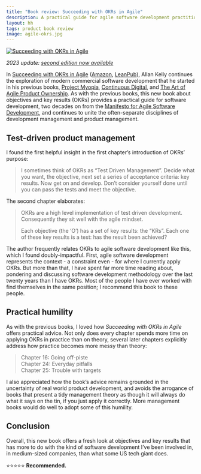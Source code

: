 ```yaml
---
title: "Book review: Succeeding with OKRs in Agile"
description: A practical guide for agile software development practitioners, by @allankellynet
layout: hh
tags: product book review
image: agile-okrs.jpg
---
```


<a class="cover" href="https://www.allankellyassociates.co.uk/books/"><img src="agile-okrs.jpg" alt="Succeeding with OKRs in Agile"></a>

_2023 update: [second edition now available](https://buff.ly/3RaR2kR)_

In [Succeeding with OKRs in Agile](https://www.allankellyassociates.co.uk/books/)
([Amazon](https://www.amazon.co.uk/gp/product/B08S3DHJJW/ref=as_li_tl?ie=UTF8&camp=1634),
[LeanPub](https://leanpub.com/agileokrs)),
Allan Kelly continues the exploration of modern commercial software development that he started in his previous books,
[Project Myopia](project-myopia-review),
[Continuous Digital](continuous-digital-review), and
[The Art of Agile Product Ownership](art-agile-product-ownership-review).
As with the previous books, this new book about objectives and key results (OKRs) provides a practical guide for software development, two decades on from the
[Manifesto for Agile Software Development](https://agilemanifesto.org),
and continues to unite the often-separate disciplines of development management and product management.

## Test-driven product management

I found the first helpful insight in the first chapter’s introduction of OKRs’ purpose:

> I sometimes think of OKRs as “Test Driven Management”.
> Decide what you want, the objective, next set a series of acceptance criteria: key results.
> Now get on and develop.
> Don’t consider yourself done until you can pass the tests and meet the objective.

The second chapter elaborates:

> OKRs are a high level implementation of test driven development.
> Consequently they sit well with the agile mindset.
> 
> Each objective (the ‘O’) has a set of key results: the “KRs”.
> Each one of these key results is a test: has the result been achieved?

The author frequently relates OKRs to agile software development like this, which I found doubly-impactful.
First, agile software development represents the context - a constraint even - for where I currently apply OKRs.
But more than that, I have spent far more time reading about, pondering and discussing software development methodology over the last twenty years than I have OKRs.
Most of the people I have ever worked with find themselves in the same position; I recommend this book to these people.

## Practical humility

As with the previous books, I loved how _Succeeding with OKRs in Agile_ offers practical advice.
Not only does every chapter spends more time on applying OKRs in practice than on theory, several later chapters explicitly address how practice becomes more messy than theory:

> Chapter 16: Going off-piste  
> Chapter 24: Everyday pitfalls  
> Chapter 25: Trouble with targets

I also appreciated how the book’s advice remains grounded in the uncertainty of real world product development, and avoids the arrogance of books that present a tidy management theory as though it will always do what it says on the tin, if you just apply it correctly.
More management books would do well to adopt some of this humility.

## Conclusion

Overall, this new book offers a fresh look at objectives and key results that has more to do with the kind of software development I’ve been involved in, in medium-sized companies, than what some US tech giant does.

⭐️⭐️⭐️⭐️⭐️ **Recommended.**
